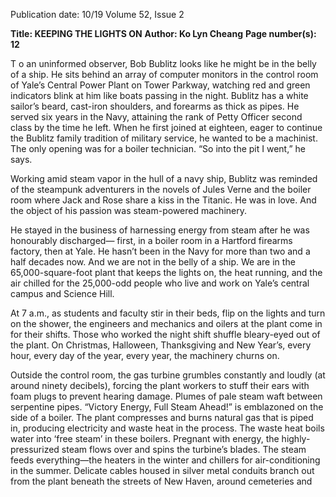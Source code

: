 Publication date: 10/19
Volume 52, Issue 2

**Title: KEEPING THE LIGHTS ON**
**Author: Ko Lyn Cheang**
**Page number(s): 12**

T
o an uninformed observer, Bob 
Bublitz looks like he might be in the 
belly of a ship. He sits behind an array of 
computer monitors in the control room of Yale’s 
Central Power Plant on Tower Parkway, watching 
red and green indicators blink at him like boats 
passing in the night. Bublitz has a white sailor’s 
beard, cast-iron shoulders, and forearms as thick 
as pipes. He served six years in the Navy, attaining 
the rank of Petty Officer second class by the time 
he left. When he first joined at eighteen, eager to 
continue the Bublitz family tradition of military 
service, he wanted to be a machinist. The only 
opening was for a boiler technician. “So into the 
pit I went,” he says. 

Working amid steam vapor in the hull of a navy 
ship, Bublitz was reminded of the steampunk 
adventurers in the novels of Jules Verne and the 
boiler room where Jack and Rose share a kiss in 
the Titanic. He was in love. And the object of his 
passion was steam-powered machinery. 

He stayed in the business of harnessing energy 
from steam after he was honourably discharged—
first, in a boiler room in a Hartford firearms 
factory, then at Yale. He hasn’t been in the Navy 
for more than two and a half decades now. And 
we are not in the belly of a ship. We are in the 
65,000-square-foot plant that keeps the lights 
on, the heat running, and the air chilled for the 
25,000-odd people who live and work on Yale’s 
central campus and Science Hill. 

At 7 a.m., as students and faculty stir in their 
beds, flip on the lights and turn on the shower, the 
engineers and mechanics and oilers at the plant 
come in for their shifts. Those who worked the 
night shift shuffle bleary-eyed out of the plant. On 
Christmas, Halloween, Thanksgiving and New 
Year’s, every hour, every day of the year, every 
year, the machinery churns on.

Outside the control room, the gas turbine 
grumbles constantly and loudly (at around ninety 
decibels), forcing the plant workers to stuff their 
ears with foam plugs to prevent hearing damage. 
Plumes of pale steam waft between serpentine 
pipes. “Victory Energy, Full Steam Ahead!” is 
emblazoned on the side of a boiler. The plant 
compresses and burns natural gas that is piped in, 
producing electricity and waste heat in the process. 
The waste heat boils water into ‘free steam’ in 
these boilers. Pregnant with energy, the highly-
pressurized steam flows over and spins the turbine’s 
blades. The steam feeds everything—the heaters 
in the winter and chillers for air-conditioning 
in the summer. Delicate cables housed in silver 
metal conduits branch out from the plant beneath 
the streets of New Haven, around cemeteries and